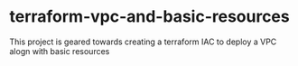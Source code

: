 # terraform-vpc-and-basic-resources
This project is geared towards creating a terraform IAC to deploy a VPC alogn with basic resources
